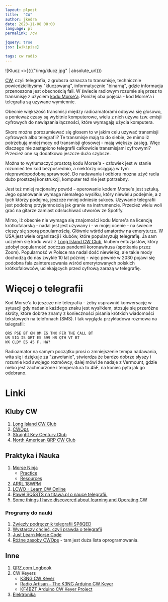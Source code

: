```yaml
---
layout: plpost
title:  "CW"
author: jkedra
date: 2023-11-08 08:00
language: pl
permalink: /cw

jquery: true
jss: [wikipize]

tags: cw radio
---
```


![Klucz <>]({{"/img/klucz.jpg" | absolute_url}})

[CW](w:), czyli telegrafia, z grubsza oznacza to transmisję, technicznie
powiedzielibyśmy "kluczowaną", informatycznie "binarną", gdzie informacja
przenoszona jest obecnością fali. W świecie radiowym rozumie się przez to
transmisję z użyciem [kodu Morse'a](w:kod_Morse'a). Poniżej oba pojęcia - kod
Morse'a i telegrafia są używane wymiennie.

Obecnie większość transmisji między radioamatorami odbywa się głosowo,
a ponieważ czasy są wybitnie komputerowe, wielu z nich używa tzw. emisji
cyfrowych do nawiązania łączności, które wymagają użycia komputera.

Skoro można porozumiewać się głosem to w jakim celu używać transmisji cyfrowych
albo telegrafii? Te transmisje mają to do siebie, że mimo iż potrzebują mniej
mocy od transmisji głosowej - mają większy zasięg. Więc dlaczego nie
zastąpiono telegrafii całkowicie transmisjami cyfrowymi? Przecież one są
dodatkowo jeszcze dużo szybsze.

Można to wytłumaczyć prostotą kodu Morse'a - człowiek jest w stanie rozumieć
ten kod bezpośrednio, a niektórzy osiągają w tym nieprawdopodobną sprawność.
Do nadawania i odbioru można użyć radia dużo prostszej konstrukcji,
komputer też nie jest potrzebny.

Jest też mniej racjonalny powód - operowanie kodem Morse'a jest sztuką. Jego
opanowanie wymaga niemałego wysiłku, który niewielu podejmie, a z tych którzy
podejmą, jeszcze mniej odniesie sukces. Używanie telegrafii jest podobną
przyjemnością jak granie na instrumencie. Przecież wielu woli grać na gitarze
zamiast odsłuchiwać utworów ze Spotify.

Mimo, iż obecnie nie wymaga się znajomości kodu Morse'a na licencję
krótkofalarską - nadal jest jest używany i - w mojej ocenie - na świecie cieszy
się sporą popularnością. Głównie wśród amatorów na emeryturze. W USA jest wiele
organizacji i klubów, które popularyzują telegrafię. Ja sam uczyłem się kodu
wraz z [Long Island CW Club][LICW], klubem entuzjastów, który zdobył
popularność podczas pandemii koronawirusa (spotkania przez Zoom). Popularność w
Polsce ma nadal dość niewielką, ale takie mody dochodzą do nas zwykle 10 lat
później - więc pewnie w 2030 pojawi się podobna fala zainteresowania wśród
emerytowanych polskich krótkofalowców, uciekających przed cyfrową zarazą w
telegrafię.

# Więcej o telegrafii

Kod Morse'a to jeszcze nie telegrafia - żeby usprawnić konwersację w sytuacji
gdy nadanie każdego znaku jest wysiłkiem, stosuje się przeróżne skróty, które
dobrze znamy z konieczności pisania krótkich wiadomości tekstowych na
telefonach (SMS). I tak wygląda przykładowa rozmowa na telegrafii:

    QRS PSE BT GM OM ES TNX FER THE CALL BT
    UR SIG IS GRT ES 599 HR QTH VT BT
    WX CLDY ES 45 F. HW?

Radioamator na samym początku prosi o zmniejszenie tempa nadawania, wita się i
dziękuje za "zawołanie", stwierdza że bardzo dobrze słyszy i rozumie kod
swojego rozmówcy, dalej mówi że nadaje z Vermount, gdzie niebo jest zachmurzone
i temperatura to 45F, na koniec pyta jak go odebrano.

# Linki

## Kluby CW

1. [Long Island CW Club][LICW]
2. [CWOps][CWOPS]
3. [Straight Key Century Club][SKCC]
4. [North American QRP CW Club][NAQCC]

## Praktyka i Nauka

1. [Morse Ninja](https://morsecode.ninja/)
    * [Practice](https://morsecode.ninja/practice/)
    * [Resources](https://morsecode.ninja/resources/)
2. [ARRL 18WPM](http://www.arrl.org/18-wpm-code-archive)
3. [LCWO - Learn CW Online][LCWO]
4. [Paweł SQ5STS na titawa.pl o nauce telegrafii.](http://titawa.pl/2016/03/17/nauka-telegrafii-pawel-sq5sts/)
5. [Some things I have discovered about learning and Operating CW][1]

### Programy do nauki

1. [Zwięzły podręcznik telegrafii SP8QED](https://sp8qed.pzk.pl/)
2. [Wystarczy chcieć, czyli prawda o telegrafii]({{site.s3}}/cw/telegrafia-prawda-SP8QED.pdf)
2. [Just Learn Morse Code](http://www.justlearnmorsecode.com/)
3. [Różne zasoby CWOps](https://cwops.org/cw-resources/) - tam
   jest duża lista oprogramowania.

## Inne

1. [QRZ.com Logbook](http://logbook.qrz.com)
2. CW Keyers
    * [K3NG CW Keyer](http://github.com/k3ng/k3ng_cw_keyer)
    * [Radio Artisan - The K3NG Arduino CW Keyer](http://blog.radioartisan.com/arduino-cw-keyer)
    * [KF4BZT Arduino CW Keyer Project](http://kf4bzt.wordpress.com/2015/08/06/arduino-cw-keyer-project)
3. [Elektronika](/elektronika)

[LICW]: https://longislandcwclub.org/
[CWOPS]: https://cwops.org
[NAQCC]: http://naqcc.info
[SKCC]: https://www.skccgroup.com/
[LCWO]: https://lcwo.net/

[1]: https://dimebank.com/cak/k6dbg/k6dbg_cw.html


